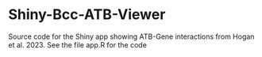 # Shiny-Bcc-ATB-Viewer
Source code for the Shiny app showing ATB-Gene interactions from Hogan et al. 2023.
See the file app.R for the code
